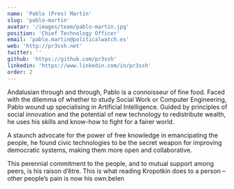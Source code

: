 ```yaml
---
name: 'Pablo (Pres) Martín'
slug: 'pablo-martin'
avatar: '/images/team/pablo-martin.jpg'
position: 'Chief Technology Officer'
email: 'pablo.martin@politicalwatch.es'
web: 'http://pr3ssh.net'
twitter: ''
github: 'https://github.com/pr3ssh'
linkedin: 'https://www.linkedin.com/in/pr3ssh'
order: 2
---
```


Andalusian through and through, Pablo is a connoisseur of fine food. Faced with the dilemma of whether to study Social Work or Computer Engineering, Pablo wound up specialising in Artificial Intelligence. Guided by principles of social innovation and the potential of new technology to redistribute wealth, he uses his skills and know-how to fight for a fairer world.

A staunch advocate for the power of free knowledge in emancipating the people, he found civic technologies to be the secret weapon for improving democratic systems, making them more open and collaborative.

This perennial commitment to the people, and to mutual support among peers, is his raison d’être. This is what reading Kropotkin does to a person – other people’s pain is now his own.belen
